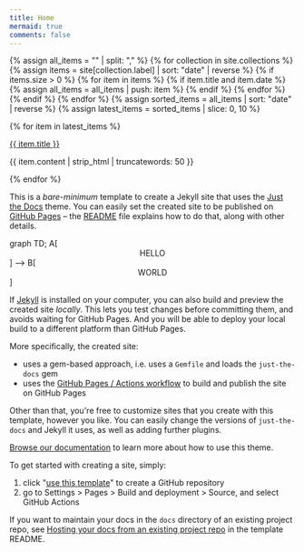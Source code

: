 ```yaml
---
title: Home
mermaid: true
comments: false
---
```


{% assign all_items = "" | split: "," %}
{% for collection in site.collections %}
    {% assign items = site[collection.label] | sort: "date" | reverse %}
    {% if items.size > 0 %}
        {% for item in items %}
            {% if item.title and item.date %}
                {% assign all_items = all_items | push: item %}
            {% endif %}
        {% endfor %}
    {% endif %}
{% endfor %}
{% assign sorted_items = all_items | sort: "date" | reverse %}
{% assign latest_items = sorted_items | slice: 0, 10 %}

<div class="latest-items">
    {% for item in latest_items %}
        <div class="entry">
            <p><a href="{{ item.url }}">{{ item.title }}</a></p>
            <p>{{ item.content | strip_html | truncatewords: 50 }}</p>
        </div>
    {% endfor %}
</div>



This is a *bare-minimum* template to create a Jekyll site that uses the [Just the Docs] theme. You can easily set the created site to be published on [GitHub Pages] – the [README] file explains how to do that, along with other details.

<div class="language-mermaid">
graph TD;
    A[<div style="text-align:center;">HELLO</div>] --> B[<div style="text-align:center;">WORLD</div>]
</div>


If [Jekyll] is installed on your computer, you can also build and preview the created site *locally*. This lets you test changes before committing them, and avoids waiting for GitHub Pages. And you will be able to deploy your local build to a different platform than GitHub Pages.

More specifically, the created site:

- uses a gem-based approach, i.e. uses a `Gemfile` and loads the `just-the-docs` gem
- uses the [GitHub Pages / Actions workflow] to build and publish the site on GitHub Pages

Other than that, you're free to customize sites that you create with this template, however you like. You can easily change the versions of `just-the-docs` and Jekyll it uses, as well as adding further plugins.

[Browse our documentation][Just the Docs] to learn more about how to use this theme.

To get started with creating a site, simply:

1. click "[use this template]" to create a GitHub repository
2. go to Settings > Pages > Build and deployment > Source, and select GitHub Actions

If you want to maintain your docs in the `docs` directory of an existing project repo, see [Hosting your docs from an existing project repo](https://github.com/just-the-docs/just-the-docs-template/blob/main/README.md#hosting-your-docs-from-an-existing-project-repo) in the template README.

[Just the Docs]: https://just-the-docs.github.io/just-the-docs/
[GitHub Pages]: https://docs.github.com/en/pages
[README]: https://github.com/just-the-docs/just-the-docs-template/blob/main/README.md
[Jekyll]: https://jekyllrb.com
[GitHub Pages / Actions workflow]: https://github.blog/changelog/2022-07-27-github-pages-custom-github-actions-workflows-beta/
[use this template]: https://github.com/just-the-docs/just-the-docs-template/generate
